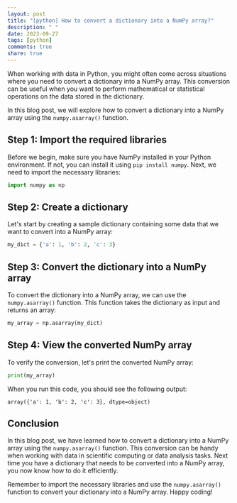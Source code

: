 ```yaml
---
layout: post
title: "[python] How to convert a dictionary into a NumPy array?"
description: " "
date: 2023-09-27
tags: [python]
comments: true
share: true
---
```


When working with data in Python, you might often come across situations where you need to convert a dictionary into a NumPy array. This conversion can be useful when you want to perform mathematical or statistical operations on the data stored in the dictionary.

In this blog post, we will explore how to convert a dictionary into a NumPy array using the `numpy.asarray()` function.

## Step 1: Import the required libraries
Before we begin, make sure you have NumPy installed in your Python environment. If not, you can install it using `pip install numpy`. Next, we need to import the necessary libraries:

```python
import numpy as np
```

## Step 2: Create a dictionary
Let's start by creating a sample dictionary containing some data that we want to convert into a NumPy array:

```python
my_dict = {'a': 1, 'b': 2, 'c': 3}
```

## Step 3: Convert the dictionary into a NumPy array
To convert the dictionary into a NumPy array, we can use the `numpy.asarray()` function. This function takes the dictionary as input and returns an array:

```python
my_array = np.asarray(my_dict)
```

## Step 4: View the converted NumPy array
To verify the conversion, let's print the converted NumPy array:

```python
print(my_array)
```

When you run this code, you should see the following output:

```
array({'a': 1, 'b': 2, 'c': 3}, dtype=object)
```

## Conclusion
In this blog post, we have learned how to convert a dictionary into a NumPy array using the `numpy.asarray()` function. This conversion can be handy when working with data in scientific computing or data analysis tasks. Next time you have a dictionary that needs to be converted into a NumPy array, you now know how to do it efficiently.

Remember to import the necessary libraries and use the `numpy.asarray()` function to convert your dictionary into a NumPy array. Happy coding!